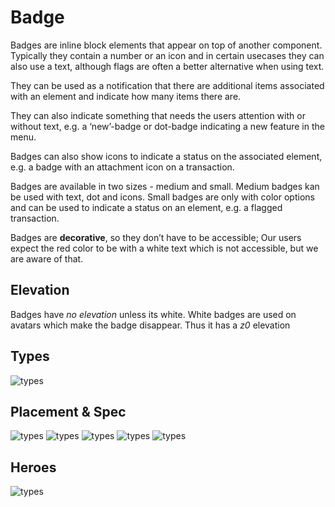 # Badge

Badges are inline block elements that appear on top of another component. Typically they contain a number or an icon and in certain usecases they can also use a text, although flags are often a better alternative when using text.

  

They can be used as a notification that there are additional items associated with an element and indicate how many items there are.

  

They can also indicate something that needs the users attention with or without text, e.g. a ‘new’-badge or dot-badge indicating a new feature in the menu.

  

Badges can also show icons to indicate a status on the associated element, e.g. a badge with an attachment icon on a transaction.

  

Badges are available in two sizes - medium and small. Medium badges kan be used with text, dot and icons. Small badges are only with color options and can be used to indicate a status on an element, e.g. a flagged transaction.

  

Badges are **decorative**, so they don’t have to be accessible; Our users expect the red color to be with a white text which is not accessible, but we are aware of that.

  

## Elevation

Badges have _no elevation_ unless its white. White badges are used on avatars which make the badge disappear. Thus it has a _z0_ elevation

## Types
![types](https://github.com/tja1607/testGuidelines/blob/master/badge/Types.png)

## Placement & Spec
![types](https://github.com/tja1607/testGuidelines/blob/master/badge/Tabbar.png)
![types](https://github.com/tja1607/testGuidelines/blob/master/badge/Avatar.png)
![types](https://github.com/tja1607/testGuidelines/blob/master/badge/List.png)
![types](https://github.com/tja1607/testGuidelines/blob/master/badge/Segment.png)
![types](https://github.com/tja1607/testGuidelines/blob/master/badge/Tabbar-desktop.png)



## Heroes
![types](https://github.com/tja1607/testGuidelines/blob/master/badge/Hero-inbox.png)


